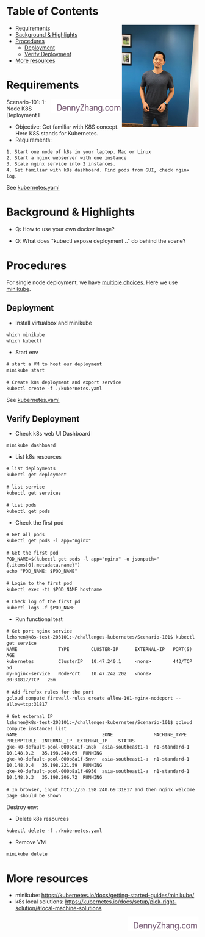 Table of Contents
=================
<a href="https://www.dennyzhang.com"><img align="right" width="201" height="268" src="https://raw.githubusercontent.com/USDevOps/mywechat-slack-group/master/images/denny_201706.png"></a>

   * [Requirements](#requirements)
   * [Background &amp; Highlights](#background--highlights)
   * [Procedures](#procedures)
      * [Deployment](#deployment)
      * [Verify Deployment](#verify-deployment)
   * [More resources](#more-resources)

# Requirements
<a href="https://www.dennyzhang.com"><img align="right" width="185" height="37" src="https://raw.githubusercontent.com/USDevOps/mywechat-slack-group/master/images/dns_small.png"></a>

Scenario-101: 1-Node K8S Deployment I
- Objective: Get familiar with K8S concept. Here K8S stands for Kubernetes.
- Requirements:
```
1. Start one node of k8s in your laptop. Mac or Linux
2. Start a nginx webserver with one instance
3. Scale nginx service into 2 instances.
4. Get familiar with k8s dashboard. Find pods from GUI, check nginx log.
```

See [kubernetes.yaml](kubernetes.yaml)

# Background & Highlights
- Q: How to use your own docker image?

- Q: What does "kubectl expose deployment .." do behind the scene?

# Procedures

For single node deployment, we have [multiple choices](https://kubernetes.io/docs/setup/pick-right-solution/#local-machine-solutions). Here we use [minikube](https://kubernetes.io/docs/getting-started-guides/minikube/).

## Deployment
- Install virtualbox and minikube
```
which minikube
which kubectl
```

- Start env
```
# start a VM to host our deployment
minikube start

# Create k8s deployment and export service
kubectl create -f ./kubernetes.yaml
```
See [kubernetes.yaml](kubernetes.yaml)

## Verify Deployment
- Check k8s web UI Dashboard
```
minikube dashboard
```

- List k8s resources
```
# list deployments
kubectl get deployment

# list service
kubectl get services

# list pods
kubectl get pods
```

- Check the first pod
```
# Get all pods
kubectl get pods -l app="nginx"

# Get the first pod
POD_NAME=$(kubectl get pods -l app="nginx" -o jsonpath="{.items[0].metadata.name}")
echo "POD_NAME: $POD_NAME"

# Login to the first pod
kubectl exec -ti $POD_NAME hostname

# Check log of the first pd
kubectl logs -f $POD_NAME
```

- Run functional test
```
# Get port nginx service
lzhshen@k8s-test-203101:~/challenges-kubernetes/Scenario-101$ kubectl get service
NAME               TYPE        CLUSTER-IP      EXTERNAL-IP   PORT(S)        AGE
kubernetes         ClusterIP   10.47.240.1     <none>        443/TCP        5d
my-nginx-service   NodePort    10.47.242.202   <none>        80:31817/TCP   25m

# Add firefox rules for the port
gcloud compute firewall-rules create allow-101-nginx-nodeport --allow=tcp:31817

# Get external IP
lzhshen@k8s-test-203101:~/challenges-kubernetes/Scenario-101$ gcloud compute instances list
NAME                               ZONE               MACHINE_TYPE   PREEMPTIBLE  INTERNAL_IP  EXTERNAL_IP    STATUS
gke-k0-default-pool-000b8a1f-1n8k  asia-southeast1-a  n1-standard-1               10.148.0.2   35.198.240.69  RUNNING
gke-k0-default-pool-000b8a1f-5nwr  asia-southeast1-a  n1-standard-1               10.148.0.4   35.198.221.59  RUNNING
gke-k0-default-pool-000b8a1f-6950  asia-southeast1-a  n1-standard-1               10.148.0.3   35.198.206.72  RUNNING

# In browser, input http://35.198.240.69:31817 and then nginx welcome page should be shown

```

Destroy env:
- Delete k8s resources
```
kubectl delete -f ./kubernetes.yaml
```

- Remove VM
```
minikube delete
```

# More resources
- minikube: https://kubernetes.io/docs/getting-started-guides/minikube/
- k8s local solutions: https://kubernetes.io/docs/setup/pick-right-solution/#local-machine-solutions

<a href="https://www.dennyzhang.com"><img align="right" width="185" height="37" src="https://raw.githubusercontent.com/USDevOps/mywechat-slack-group/master/images/dns_small.png"></a>
